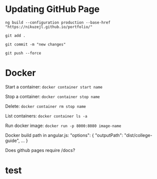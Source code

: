 # Updating GitHub Page
`ng build --configuration production --base-href "https://nikuzejl.github.io/portfolio/"`

`git add .`

`git commit -m "new changes"`

`git push --force`

# Docker
Start a container: `docker container start name`

Stop a container: `docker container stop name`

Delete: `docker container rm stop name`

List containers: `docker container ls -a`

Run docker image: `docker run -p 8000:8080 image-name`

Docker build path in angular.js:
          "options": {
            "outputPath": "dist/college-guide",
             ...
            }

Does github pages require /docs?


# test
